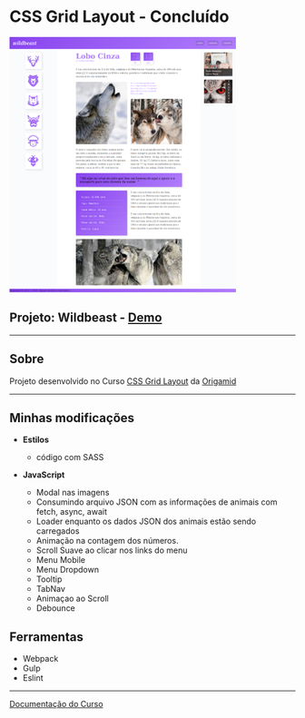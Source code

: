 # CSS Grid Layout - Concluído

<img src="./readme/Wildbeast.png" height="450"/>

## Projeto: Wildbeast - [Demo](https://matheusgomesweb.github.io/Cursos/Programacao/FrontEnd/Cursos-Origamid/CSS-com-Grid-layout/index.html)

___

## Sobre

Projeto desenvolvido no Curso [CSS Grid Layout](https://www.origamid.com/curso/css-grid-layout/) da [Origamid](origamid.com/)

___

## Minhas modificações

* **Estilos**
  + código com SASS

* **JavaScript**
  + Modal nas imagens
  + Consumindo arquivo JSON com as informações de animais com fetch, async, await
  + Loader enquanto os dados JSON dos animais estão sendo carregados
  + Animação na contagem dos números.
  + Scroll Suave ao clicar nos links do menu
  + Menu Mobile
  + Menu Dropdown
  + Tooltip
  + TabNav
  + Animaçao ao Scroll
  + Debounce
  
## Ferramentas
  + Webpack
  + Gulp
  + Eslint

___

[Documentação do Curso](https://www.origamid.com/projetos/css-grid-layout-guia-completo/)

